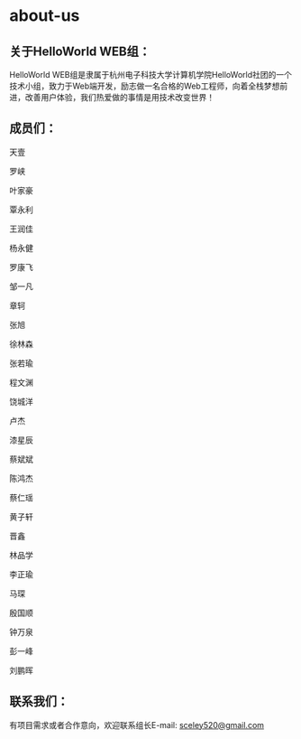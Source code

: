 # about-us
## 关于HelloWorld WEB组：

HelloWorld WEB组是隶属于杭州电子科技大学计算机学院HelloWorld社团的一个技术小组，致力于Web端开发，励志做一名合格的Web工程师，向着全栈梦想前进，改善用户体验，我们热爱做的事情是用技术改变世界！
  
## 成员们：

天壹

罗峡

叶家豪

覃永利

王润佳

杨永健

罗康飞

邹一凡

章轲

张旭

徐林森

张若瑜

程文渊

饶城洋

卢杰

漆星辰

蔡斌斌

陈鸿杰

蔡仁瑶

黄子轩

晋鑫

林品学

李正瑜

马琛

殷国顺

钟万泉

彭一峰

刘鹏晖

## 联系我们：

有项目需求或者合作意向，欢迎联系组长E-mail: sceley520@gmail.com
